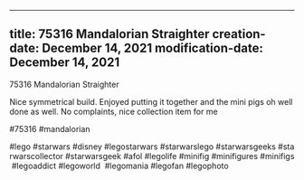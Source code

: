 ----
title: 75316 Mandalorian Straighter
creation-date: December 14, 2021
modification-date: December 14, 2021
----

75316 Mandalorian Straighter

Nice symmetrical build. Enjoyed putting it together and the mini pigs oh well done as well. No complaints, nice collection item for me

#75316 #mandalorian

#lego #starwars #disney #legostarwars #starwarslego #starwarsgeeks #starwarscollector #starwarsgeek #afol #legolife #minifig #minifigures #minifigs #legoaddict #legoworld  #legomania #legofan #legophoto 

